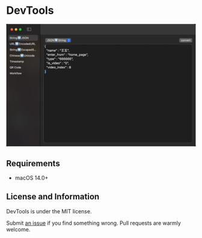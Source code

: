 # DevTools

![image-20241130171211615](images/image-20241130171211615.png)

## Requirements

* macOS 14.0+

## License and Information

DevTools is under the MIT license. 

Submit [an issue](https://github.com/jiehaoZ/DevTools/issues/new) if you find something wrong. Pull requests are warmly welcome.
